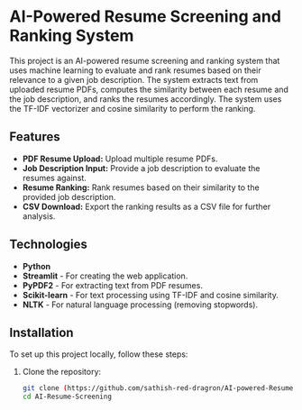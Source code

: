 # AI-Powered Resume Screening and Ranking System

This project is an AI-powered resume screening and ranking system that uses machine learning to evaluate and rank resumes based on their relevance to a given job description. The system extracts text from uploaded resume PDFs, computes the similarity between each resume and the job description, and ranks the resumes accordingly. The system uses the TF-IDF vectorizer and cosine similarity to perform the ranking.

## Features

- **PDF Resume Upload:** Upload multiple resume PDFs.
- **Job Description Input:** Provide a job description to evaluate the resumes against.
- **Resume Ranking:** Rank resumes based on their similarity to the provided job description.
- **CSV Download:** Export the ranking results as a CSV file for further analysis.
  
## Technologies

- **Python**  
- **Streamlit** - For creating the web application.
- **PyPDF2** - For extracting text from PDF resumes.
- **Scikit-learn** - For text processing using TF-IDF and cosine similarity.
- **NLTK** - For natural language processing (removing stopwords).

## Installation

To set up this project locally, follow these steps:

1. Clone the repository:
   ```bash
   git clone (https://github.com/sathish-red-dragron/AI-powered-Resume-Screening-and-Ranking-System)
   cd AI-Resume-Screening
